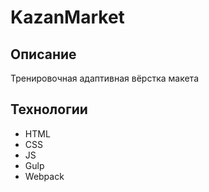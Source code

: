 # KazanMarket

## Описание
Тренировочная адаптивная вёрстка макета

## Технологии
- HTML
- CSS
- JS
- Gulp
- Webpack